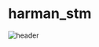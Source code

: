 # harman_stm

![header](https://capsule-render.vercel.app/api?type=waving&color=auto&height=150&section=header&text=Harman%20Semiconductor%20Academy&fontSize=50)
